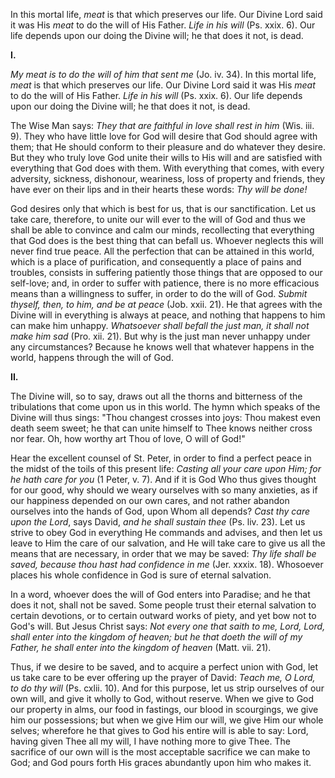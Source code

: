 
In this mortal life, *meat* is that which preserves our life. Our Divine Lord said it was His *meat* to do the will of His Father. *Life in his will* (Ps. xxix. 6). Our life depends upon our doing the Divine will; he that does it not, is dead.

**I\.**

*My meat is to do the will of him that sent me* (Jo. iv. 34). In this mortal life, *meat* is that which preserves our life. Our Divine Lord said it was His *meat* to do the will of His Father. *Life in his will* (Ps. xxix. 6). Our life depends upon our doing the Divine will; he that does it not, is dead.

The Wise Man says: *They that are faithful in love shall rest in him* (Wis. iii. 9). They who have little love for God will desire that God should agree with them; that He should conform to their pleasure and do whatever they desire. But they who truly love God unite their wills to His will and are satisfied with everything that God does with them. With everything that comes, with every adversity, sickness, dishonour, weariness, loss of property and friends, they have ever on their lips and in their hearts these words: *Thy will be done!*

God desires only that which is best for us, that is our sanctification. Let us take care, therefore, to unite our will ever to the will of God and thus we shall be able to convince and calm our minds, recollecting that everything that God does is the best thing that can befall us. Whoever neglects this will never find true peace. All the perfection that can be attained in this world, which is a place of purification, and consequently a place of pains and troubles, consists in suffering patiently those things that are opposed to our self-love; and, in order to suffer with patience, there is no more efficacious means than a willingness to suffer, in order to do the will of God. *Submit thyself, then, to him, and be at peace* (Job. xxii. 21). He that agrees with the Divine will in everything is always at peace, and nothing that happens to him can make him unhappy. *Whatsoever shall befall the just man, it shall not make him sad* (Pro. xii. 21). But why is the just man never unhappy under any circumstances? Because he knows well that whatever happens in the world, happens through the will of God.

**II\.**

The Divine will, so to say, draws out all the thorns and bitterness of the tribulations that come upon us in this world. The hymn which speaks of the Divine will thus sings: \"Thou changest crosses into joys: Thou makest even death seem sweet; he that can unite himself to Thee knows neither cross nor fear. Oh, how worthy art Thou of love, O will of God!\"

Hear the excellent counsel of St. Peter, in order to find a perfect peace in the midst of the toils of this present life: *Casting all your care upon Him; for he hath care for you* (1 Peter, v. 7). And if it is God Who thus gives thought for our good, why should we weary ourselves with so many anxieties, as if our happiness depended on our own cares, and not rather abandon ourselves into the hands of God, upon Whom all depends? *Cast thy care upon the Lord*, says David, *and he shall sustain thee* (Ps. liv. 23). Let us strive to obey God in everything He commands and advises, and then let us leave to Him the care of our salvation, and He will take care to give us all the means that are necessary, in order that we may be saved: *Thy life shall be saved, because thou hast had confidence in me* (Jer. xxxix. 18). Whosoever places his whole confidence in God is sure of eternal salvation.

In a word, whoever does the will of God enters into Paradise; and he that does it not, shall not be saved. Some people trust their eternal salvation to certain devotions, or to certain outward works of piety, and yet bow not to God\'s will. But Jesus Christ says: *Not every one that saith to me, Lord, Lord, shall enter into the kingdom of heaven; but he that doeth the will of my Father, he shall enter into the kingdom of heaven* (Matt. vii. 21).

Thus, if we desire to be saved, and to acquire a perfect union with God, let us take care to be ever offering up the prayer of David: *Teach me, O Lord, to do thy will* (Ps. cxlii. 10). And for this purpose, let us strip ourselves of our own will, and give it wholly to God, without reserve. When we give to God our property in alms, our food in fastings, our blood in scourgings, we give him our possessions; but when we give Him our will, we give Him our whole selves; wherefore he that gives to God his entire will is able to say: Lord, having given Thee all my will, I have nothing more to give Thee. The sacrifice of our own will is the most acceptable sacrifice we can make to God; and God pours forth His graces abundantly upon him who makes it.

